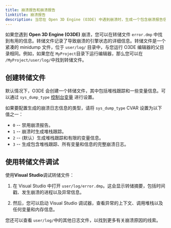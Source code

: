 ```yaml
---
title: 崩溃报告和崩溃报告
linktitle: 崩溃报告
description: 当您在 Open 3D Engine (O3DE) 中遇到崩溃时，生成一个包含崩溃报告信息的转储文件将有助于追踪问题。
---
```


如果您遇到 **Open 3D Engine (O3DE)** 崩溃，您可以在转储文件 `error.dmp` 中找到有用的信息。转储文件记录了导致崩溃的引擎状态的详细信息。转储文件是一个紧凑的 minidump 文件，位于 `user/log/` 目录中，与您运行 O3DE 编辑器的父目录相同。例如，如果您在 `MyProject`目录下运行编辑器，那么您可以在 `/MyProject/user/log/`中找到转储文件。

## 创建转储文件

默认情况下，O3DE 会创建一个转储文件，其中包括堆栈跟踪和一些变量信息。可以通过 `sys_dump_type` [控制台变量](/docs/user-guide/appendix/cvars/) 进行设置。

如果要配置生成的崩溃日志信息的类型，请将 `sys_dump_type` CVAR 设置为以下值之一：
- `0` -- 禁用崩溃报告。
- `1` -- 崩溃时生成堆栈跟踪。
- `2` -- (默认）生成堆栈跟踪和有限的变量信息。
- `3` -- 生成包含堆栈跟踪、所有变量和信息的完整崩溃日志。

## 使用转储文件调试

使用**Visual Studio**调试转储文件：

1. 在 Visual Studio 中打开 `user/log/error.dmp`。这会显示转储摘要，包括时间戳、发生崩溃的进程以及异常信息。 

2. 然后，您可以启动 Visual Studio 调试器，查看异常的上下文、调用堆栈以及任何变量和内存信息。

您还可以查看 `user/log/`中的其他日志文件，以找到更多有关崩溃原因的线索。
